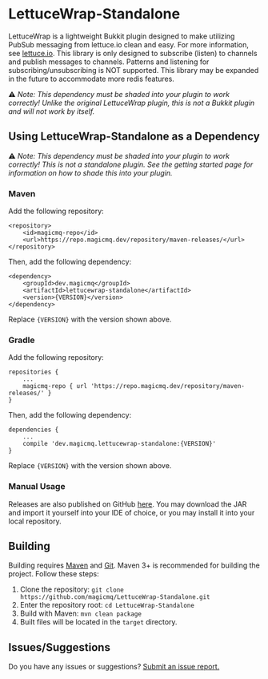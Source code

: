 # LettuceWrap-Standalone

LettuceWrap is a lightweight Bukkit plugin designed to make utilizing PubSub messaging from lettuce.io clean and easy. For more information, see [lettuce.io](http://lettuce.io). This library is only designed to subscribe (listen) to channels and publish messages to channels. Patterns and listening for subscribing/unsubscribing is NOT supported. This library may be expanded in the future to accommodate more redis features.

&#9888;&nbsp;*Note: This dependency must be shaded into your plugin to work correctly! Unlike the original LettuceWrap plugin, this is not a Bukkit plugin and will not work by itself.*

## Using LettuceWrap-Standalone as a Dependency

&#9888;&nbsp;*Note: This dependency must be shaded into your plugin to work correctly! This is not a standalone plugin. See the getting started page for information on how to shade this into your plugin.*

### Maven

Add the following repository:
```
<repository>
    <id>magicmq-repo</id>
    <url>https://repo.magicmq.dev/repository/maven-releases/</url>
</repository>
```
Then, add the following dependency:
```
<dependency>
    <groupId>dev.magicmq</groupId>
    <artifactId>lettucewrap-standalone</artifactId>
    <version>{VERSION}</version>
</dependency>
```
Replace `{VERSION}` with the version shown above.

### Gradle

Add the following repository:
```
repositories {
    ...
    magicmq-repo { url 'https://repo.magicmq.dev/repository/maven-releases/' }
}
```
Then, add the following dependency:
```
dependencies {
    ...
    compile 'dev.magicmq.lettucewrap-standalone:{VERSION}'
}
```
Replace `{VERSION}` with the version shown above.

### Manual Usage

Releases are also published on GitHub [here](https://github.com/magicmq/LettuceWrap-Standalone/releases). You may download the JAR and import it yourself into your IDE of choice, or you may install it into your local repository.

## Building

Building requires [Maven](https://maven.apache.org/) and [Git](https://git-scm.com/). Maven 3+ is recommended for building the project. Follow these steps:

1. Clone the repository: `git clone https://github.com/magicmq/LettuceWrap-Standalone.git`
2. Enter the repository root: `cd LettuceWrap-Standalone`
3. Build with Maven: `mvn clean package`
4. Built files will be located in the `target` directory.

## Issues/Suggestions

Do you have any issues or suggestions? [Submit an issue report.](https://github.com/magicmq/LettuceWrap-Standalone/issues/new)
